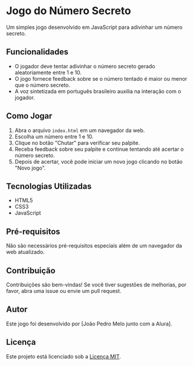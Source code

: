 # Jogo do Número Secreto

Um simples jogo desenvolvido em JavaScript para adivinhar um número secreto.

## Funcionalidades

- O jogador deve tentar adivinhar o número secreto gerado aleatoriamente entre 1 e 10.
- O jogo fornece feedback sobre se o número tentado é maior ou menor que o número secreto.
- A voz sintetizada em português brasileiro auxilia na interação com o jogador.

## Como Jogar

1. Abra o arquivo `index.html` em um navegador da web.
2. Escolha um número entre 1 e 10.
3. Clique no botão "Chutar" para verificar seu palpite.
4. Receba feedback sobre seu palpite e continue tentando até acertar o número secreto.
5. Depois de acertar, você pode iniciar um novo jogo clicando no botão "Novo jogo".

## Tecnologias Utilizadas

- HTML5
- CSS3
- JavaScript

## Pré-requisitos

Não são necessários pré-requisitos especiais além de um navegador da web atualizado.

## Contribuição

Contribuições são bem-vindas! Se você tiver sugestões de melhorias, por favor, abra uma issue ou envie um pull request.

## Autor

Este jogo foi desenvolvido por [João Pedro Melo junto com a Alura].

## Licença

Este projeto está licenciado sob a [Licença MIT](LICENSE).
